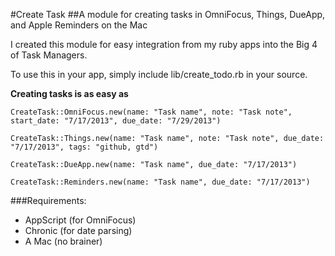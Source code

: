 #Create Task
##A module for creating tasks in OmniFocus, Things, DueApp, and Apple Reminders on the Mac

I created this module for easy integration from my ruby apps into the Big 4 of Task Managers.

To use this in your app, simply include
    lib/create_todo.rb
in your source.

__Creating tasks is as easy as__

    CreateTask::OmniFocus.new(name: "Task name", note: "Task note", start_date: "7/17/2013", due_date: "7/29/2013")

    CreateTask::Things.new(name: "Task name", note: "Task note", due_date: "7/17/2013", tags: "github, gtd")

    CreateTask::DueApp.new(name: "Task name", due_date: "7/17/2013")

    CreateTask::Reminders.new(name: "Task name", due_date: "7/17/2013")

  ###Requirements:
  - AppScript (for OmniFocus)
  - Chronic (for date parsing)
  - A Mac (no brainer)